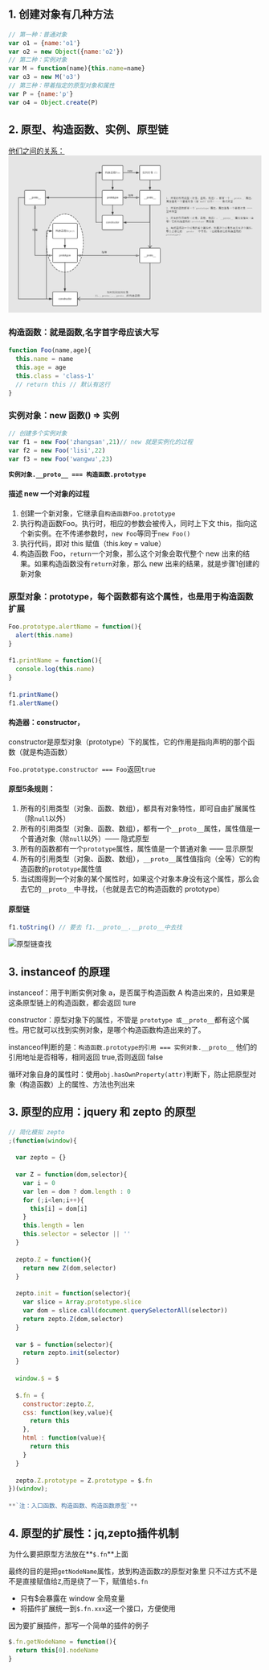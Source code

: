 ## 1. 创建对象有几种方法

```javascript
// 第一种：普通对象
var o1 = {name:'o1'}
var o2 = new Object({name:'o2'})
// 第二种：实例对象
var M = function(name){this.name=name}
var o3 = new M('o3')
// 第三种：带着指定的原型对象和属性
var P = {name:'p'}
var o4 = Object.create(P)
```

## 2. 原型、构造函数、实例、原型链

[他们之间的关系：](https://www.processon.com/view/link/593e2ce0e4b05a4d4381a646)
![原型、构造函数、实例、原型链关系](./img/yuanxing.png)


### 构造函数：就是函数,名字首字母应该大写

```javascript
function Foo(name,age){
  this.name = name
  this.age = age
  this.class = 'class-1'
  // return this // 默认有这行
}
```
### 实例对象：new 函数() => 实例

```javascript
// 创建多个实例对象
var f1 = new Foo('zhangsan',21)// new 就是实例化的过程
var f2 = new Foo('lisi',22)
var f3 = new Foo('wangwu',23)
```

**`实例对象.__proto__ === 构造函数.prototype`**

#### 描述 new 一个对象的过程

1. 创建一个新对象，它继承自`构造函数Foo.prototype`
2. 执行构造函数Foo。执行时，相应的参数会被传入，同时上下文 this，指向这个新实例。在不传递参数时，`new Foo`等同于`new Foo()`
3. 执行代码，即对 this 赋值（this.key = value）
4. 构造函数 Foo，`return`一个对象，那么这个对象会取代整个 new 出来的结果。如果构造函数没有`return`对象，那么 new 出来的结果，就是步骤1创建的新对象

### 原型对象：prototype，每个函数都有这个属性，也是用于构造函数扩展

```javascript
Foo.prototype.alertName = function(){
  alert(this.name)
}

f1.printName = function(){
  console.log(this.name)
}

f1.printName()
f1.alertName()
```

#### 构造器：constructor，

constructor是原型对象（prototype）下的属性，它的作用是指向声明的那个函数（就是构造函数）

`Foo.prototype.constructor === Foo`返回`true`

#### 原型5条规则：

1. 所有的引用类型（对象、函数、数组），都具有对象特性，即可自由扩展属性（除`null`以外）
2. 所有的引用类型（对象、函数、数组），都有一个`__proto__`属性，属性值是一个普通对象（除`null`以外）—— 隐式原型
3. 所有的函数都有一个`prototype`属性，属性值是一个普通对象 —— 显示原型
4. 所有的引用类型（对象、函数、数组），`__proto__`属性值指向（全等）它的构造函数的`prototype`属性值
5. 当试图得到一个对象的某个属性时，如果这个对象本身没有这个属性，那么会去它的`__proto__`中寻找，（也就是去它的构造函数的 prototype）

#### 原型链

```javascript
f1.toString() // 要去 f1.__proto__.__proto__中去找
```
![原型链查找](https://ws1.sinaimg.cn/large/006tKfTcgy1fpzax5fjm0j31i80ngmyo.jpg)


## 3. instanceof 的原理

instanceof：用于判断实例对象 a，是否属于构造函数 A 构造出来的，且如果是这条原型链上的构造函数，都会返回 ture

constructor：原型对象下的属性，不管是 `prototype 或__proto__`都有这个属性。用它就可以找到实例对象，是哪个构造函数构造出来的了。

instanceof判断的是：`构造函数.prototype的引用 === 实例对象.__proto__` 他们的引用地址是否相等，相同返回 true,否则返回 false

循环对象自身的属性时：使用`obj.hasOwnProperty(attr)`判断下，防止把原型对象（构造函数）上的属性、方法也列出来


## 3. 原型的应用：jquery 和 zepto 的原型

```javascript
// 简化模拟 zepto
;(function(window){

  var zepto = {}

  var Z = function(dom,selector){
    var i = 0
    var len = dom ? dom.length : 0
    for (;i<len;i++){
      this[i] = dom[i]
    }
    this.length = len
    this.selector = selector || ''
  }

  zepto.Z = function(){
    return new Z(dom,selector)
  }

  zepto.init = function(selector){
    var slice = Array.prototype.slice
    var dom = slice.call(document.querySelectorAll(selector))
    return zepto.Z(dom,selector)
  }

  var $ = function(selector){
    return zepto.init(selector)
  }

  window.$ = $

  $.fn = {
    constructor:zepto.Z,
    css: function(key,value){
      return this
    },
    html : function(value){
      return this
    }
  }

  zepto.Z.prototype = Z.prototype = $.fn
})(window);

**`注：入口函数、构造函数、构造函数原型`**

```

## 4. 原型的扩展性：jq,zepto插件机制

为什么要把原型方法放在**`$.fn`**上面

最终的目的是把`getNodeName`属性，放到构造函数`Z`的原型对象里
只不过方式不是不是直接赋值给`Z`,而是绕了一下，赋值给`$.fn` 

- 只有$会暴露在 window 全局变量
- 将插件扩展统一到`$.fn.xxx`这一个接口，方便使用

因为要扩展插件，那写一个简单的插件的例子

```javascript
$.fn.getNodeName = function(){
  return this[0].nodeName
}
```






